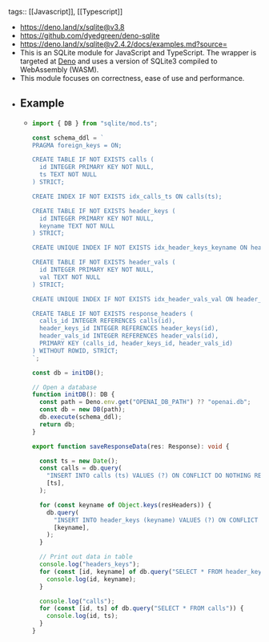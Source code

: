 tags:: [[Javascript]], [[Typescript]]

- https://deno.land/x/sqlite@v3.8
- https://github.com/dyedgreen/deno-sqlite
- https://deno.land/x/sqlite@v2.4.2/docs/examples.md?source=
- This is an SQLite module for JavaScript and TypeScript. The wrapper is targeted
  at [Deno](https://deno.land/) and uses a version of SQLite3 compiled to WebAssembly (WASM).
- This module focuses on correctness, ease of use and performance.
- ## Example
	- ```typescript
	  import { DB } from "sqlite/mod.ts";
	  
	  const schema_ddl = `
	  PRAGMA foreign_keys = ON;
	  
	  CREATE TABLE IF NOT EXISTS calls (
	    id INTEGER PRIMARY KEY NOT NULL,
	    ts TEXT NOT NULL
	  ) STRICT;
	  
	  CREATE INDEX IF NOT EXISTS idx_calls_ts ON calls(ts);
	  
	  CREATE TABLE IF NOT EXISTS header_keys (
	    id INTEGER PRIMARY KEY NOT NULL,
	    keyname TEXT NOT NULL
	  ) STRICT;
	  
	  CREATE UNIQUE INDEX IF NOT EXISTS idx_header_keys_keyname ON header_keys(keyname);
	  
	  CREATE TABLE IF NOT EXISTS header_vals (
	    id INTEGER PRIMARY KEY NOT NULL,
	    val TEXT NOT NULL
	  ) STRICT;
	  
	  CREATE UNIQUE INDEX IF NOT EXISTS idx_header_vals_val ON header_vals(val);
	  
	  CREATE TABLE IF NOT EXISTS response_headers (
	    calls_id INTEGER REFERENCES calls(id),
	    header_keys_id INTEGER REFERENCES header_keys(id),
	    header_vals_id INTEGER REFERENCES header_vals(id),
	    PRIMARY KEY (calls_id, header_keys_id, header_vals_id)
	  ) WITHOUT ROWID, STRICT;
	  `;
	  
	  const db = initDB();
	  
	  // Open a database
	  function initDB(): DB {
	    const path = Deno.env.get("OPENAI_DB_PATH") ?? "openai.db";
	    const db = new DB(path);
	    db.execute(schema_ddl);
	    return db;
	  }
	  
	  export function saveResponseData(res: Response): void {
	  
	    const ts = new Date();
	    const calls = db.query(
	      "INSERT INTO calls (ts) VALUES (?) ON CONFLICT DO NOTHING RETURNING ID",
	      [ts],
	    );
	  
	    for (const keyname of Object.keys(resHeaders)) {
	      db.query(
	        "INSERT INTO header_keys (keyname) VALUES (?) ON CONFLICT DO NOTHING RETURNING ID",
	        [keyname],
	      );
	    }
	  
	    // Print out data in table
	    console.log("headers_keys");
	    for (const [id, keyname] of db.query("SELECT * FROM header_keys")) {
	      console.log(id, keyname);
	    }
	  
	    console.log("calls");
	    for (const [id, ts] of db.query("SELECT * FROM calls")) {
	      console.log(id, ts);
	    }
	  }
	  ```